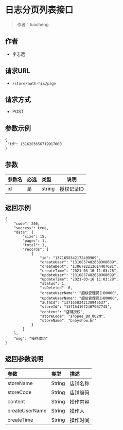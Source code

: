 # 日志分页列表接口

> 作者：luocheng

## 作者

- 李志远

## 请求URL

- ` /store/auth-his/page `
  
## 请求方式

- POST 

## 参数示例

 ``` 
 {
  "id": 1316203656719917000
} 

 ```

## 参数

|参数名|必选|类型|说明|
|:----    |:---|:----- |-----   |
| id |是  |string |授权记录ID   |

## 返回示例 

``` 
{
    "code": 200,
    "success": true,
    "data": {
        "size": 15,
        "pages": 1,
        "total": 1,
        "records": [
            {
                "id": "1371658342172499969",
                "createUser": "1310857482650308609",
                "createDept": "1306782213614407681",
                "createTime": "2021-03-16 11:03:28",
                "updateUser": "1310857482650308609",
                "updateTime": "2021-03-16 11:03:28",
                "status": 1,
                "isDeleted": 0,
                "createUserName": "超级管理员ZH00000",
                "updateUserName": "超级管理员ZH00000",
                "authId": "1371658342138945537",
                "storeId": "1371641972407967745",
                "content": "店铺授权",
                "storeCode": "shopee_BR_002N",
                "storeName": "babyshow.br"
            }
        ]
    },
    "msg": "操作成功"
}
```

## 返回参数说明
|参数|类型|描述|
|:-------|:-------|:-------|
| storeName | String| 店铺名称 |
| storeCode | String| 店铺编码 |
| content | String| 操作内容 |
| createUserName | String| 操作人 |
| createTime | String  | 操作时间 |